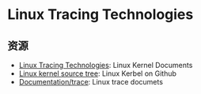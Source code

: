# Linux Tracing Technologies

## 资源

- [Linux Tracing Technologies](https://www.kernel.org/doc/html/latest/trace/index.html): Linux Kernel Documents
- [Linux kernel source tree](https://github.com/torvalds/linux): Linux Kerbel on Github
- [Documentation/trace](https://github.com/torvalds/linux/tree/master/Documentation/trace): Linux trace documets
